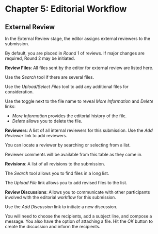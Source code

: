 # Chapter 5: Editorial Workflow
## External Review

In the External Review stage, the editor assigns external reviewers to the submission.

By default, you are placed in *Round 1* of reviews. If major changes are required, Round 2 may be initiated.

**Review Files**: All files sent by the editor for external review are listed here.

Use the *Search* tool if there are several files.

Use the *Upload/Select Files* tool to add any additional files for consideration.

Use the toggle next to the file name to reveal *More Information* and *Delete* links:

* *More Information* provides the editorial history of the file.
* *Delete* allows you to delete the file.

**Reviewers**: A list of all internal reviewers for this submission. Use the *Add Reviewer* link to add reviewers. 

You can locate a reviewer by searching or selecting from a list.

Reviewer comments will be available from this table as they come in.

**Revisions**: A list of all revisions to the submission. 

The *Search* tool allows you to find files in a long list.

The *Upload File* link allows you to add revised files to the list.

**Review Discussions**: Allows you to communicate with other participants involved with the editorial workflow for this submission.

Use the *Add Discussion* link to initiate a new discussion.

You will need to choose the recipients, add a subject line, and compose a message. You also have the option of attaching a file. Hit the *OK* button to create the discussion and inform the recipients.
